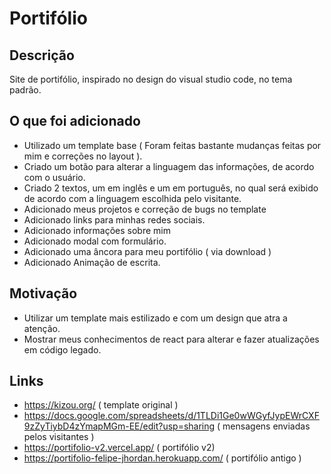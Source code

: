 # Portifólio

## Descrição

Site de portifólio, inspirado no design do visual studio code, no tema padrão.

## O que foi adicionado

- Utilizado um template base ( Foram feitas bastante mudanças feitas por mim e correções no layout ).
- Criado um botão para alterar a linguagem das informações, de acordo com o usuário.
- Criado 2 textos, um em inglês e um em português, no qual será exibido de acordo com a linguagem escolhida pelo visitante.
- Adicionado meus projetos e correção de bugs no template
- Adicionado links para minhas redes sociais.
- Adicionado informações sobre mim
- Adicionado modal com formulário.
- Adicionado uma âncora para meu portifólio ( via download )
- Adicionado Animação de escrita.

## Motivação

- Utilizar um template mais estilizado e com um design que atra a atenção.
- Mostrar meus conhecimentos de react para alterar e fazer atualizações em código legado.

## Links

- https://kizou.org/ ( template original )
- https://docs.google.com/spreadsheets/d/1TLDi1Ge0wWGyfJypEWrCXF9zZyTiybD4zYmapMGm-EE/edit?usp=sharing ( mensagens enviadas pelos visitantes )
- https://portifolio-v2.vercel.app/ ( portifólio v2)
- https://portifolio-felipe-jhordan.herokuapp.com/ ( portifólio antigo )
